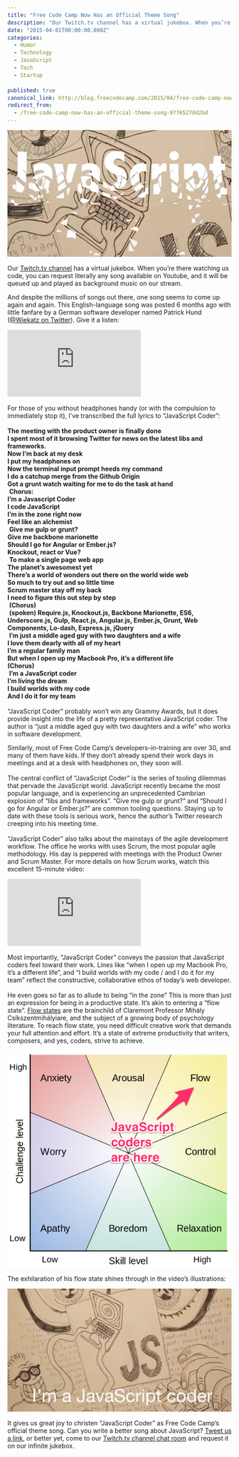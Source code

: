 ```yaml
---
title: "Free Code Camp Now Has an Official Theme Song"
description: "Our Twitch.tv channel has a virtual jukebox. When you’re there watching us code, you can request literally any song available on Youtube, and it will be queued up and played as background music on…"
date: "2015-04-01T00:00:00.000Z"
categories: 
  - Humor
  - Technology
  - JavaScript
  - Tech
  - Startup

published: true
canonical_link: http://blog.freecodecamp.com/2015/04/free-code-camp-now-has-an-official-theme-song.html
redirect_from:
  - /free-code-camp-now-has-an-official-theme-song-97765270d2bd
---
```


![](./asset-1.jpeg)

Our [Twitch.tv channel](http://twitch.tv/freecodecamp) has a virtual jukebox. When you’re there watching us code, you can request literally any song available on Youtube, and it will be queued up and played as background music on our stream.

And despite the millions of songs out there, one song seems to come up again and again. This English-language song was posted 6 months ago with little fanfare by a German software developer named Patrick Hund ([@Wiekatz on Twitter](https://twitter.com/@Wiekatz)). Give it a listen:

<Embed src="https://www.youtube.com/embed/ARMlcfGxIwQ?feature=oembed" aspectRatio={undefined} caption="" />

For those of you without headphones handy (or with the compulsion to immediately stop it), I’ve transcribed the full lyrics to “JavaScript Coder”:  
   
**The meeting with the product owner is finally done**  
**I spent most of it browsing Twitter for news on the latest libs and frameworks.**  
**Now I’m back at my desk**  
**I put my headphones on**  
**Now the terminal input prompt heeds my command**  
**I do a catchup merge from the Github Origin**  
**Got a grunt watch waiting for me to do the task at hand**  
 **Chorus:**  
**I’m a Javascript Coder**  
**I code JavaScript**  
**I’m in the zone right now**  
**Feel like an alchemist**  
 **Give me gulp or grunt?**  
**Give me backbone marionette**  
**Should I go for Angular or Ember.js?**  
**Knockout, react or Vue?**  
 **To make a single page web app**  
**The planet’s awesomest yet**  
**There’s a world of wonders out there on the world wide web**  
**So much to try out and so little time**  
**Scrum master stay off my back**  
**I need to figure this out step by step**  
 **(Chorus)**  
 **(spoken) Require.js, Knockout.js, Backbone Marionette, ES6, Underscore.js, Gulp, React.js, Angular.js, Ember.js, Grunt, Web Components, Lo-dash, Express.js, jQuery**  
 **I’m just a middle aged guy with two daughters and a wife**  
**I love them dearly with all of my heart**  
**I’m a regular family man**  
**But when I open up my Macbook Pro, it’s a different life**  
**(Chorus)**  
 **I’m a JavaScript coder**  
**I’m living the dream**  
**I build worlds with my code**  
**And I do it for my team**  
   
“JavaScript Coder” probably won’t win any Grammy Awards, but it does provide insight into the life of a pretty representative JavaScript coder. The author is “just a middle aged guy with two daughters and a wife” who works in software development.

Similarly, most of Free Code Camp’s developers-in-training are over 30, and many of them have kids. If they don’t already spend their work days in meetings and at a desk with headphones on, they soon will.  
   
The central conflict of “JavaScript Coder” is the series of tooling dilemmas that pervade the JavaScript world. JavaScript recently became the most popular language, and is experiencing an unprecedented Cambrian explosion of “libs and frameworks”. “Give me gulp or grunt?” and “Should I go for Angular or Ember.js?” are common tooling questions. Staying up to date with these tools is serious work, hence the author’s Twitter research creeping into his meeting time.  
   
“JavaScript Coder” also talks about the mainstays of the agile development workflow. The office he works with uses Scrum, the most popular agile methodology. His day is peppered with meetings with the Product Owner and Scrum Master. For more details on how Scrum works, watch this excellent 15-minute video:

<Embed src="https://www.youtube.com/embed/D8vT7G0WATM?feature=oembed" aspectRatio={undefined} caption="" />

Most importantly, “JavaScript Coder” conveys the passion that JavaScript coders feel toward their work. Lines like “when I open up my Macbook Pro, it’s a different life”, and “I build worlds with my code / and I do it for my team” reflect the constructive, collaborative ethos of today’s web developer.  
   
He even goes so far as to allude to being “in the zone” This is more than just an expression for being in a productive state. It’s akin to entering a “flow state”. [Flow states](http://en.wikipedia.org/wiki/Flow_%28psychology%29) are the brainchild of Claremont Professor Mihály Csíkszentmihályiare, and the subject of a growing body of psychology literature. To reach flow state, you need difficult creative work that demands your full attention and effort. It’s a state of extreme productivity that writers, composers, and yes, coders, strive to achieve.

![](./asset-2.png)

The exhilaration of his flow state shines through in the video’s illustrations:

![](./asset-3.png)

It gives us great joy to christen “JavaScript Coder” as Free Code Camp’s official theme song. Can you write a better song about JavaScript? [Tweet us a link](http://www.twitter.com/freecodecamp), or better yet, come to our [Twitch.tv channel chat room](http://twitch.tv/freecodecamp) and request it on our infinite jukebox.

